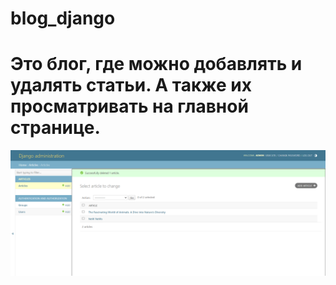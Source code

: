 # blog_django
<h1>Это блог, где можно добавлять и удалять статьи. А также их просматривать на главной странице.</h1>

<img src="images/django_administration.png" alt="Здесь происходят действия со статьями">

